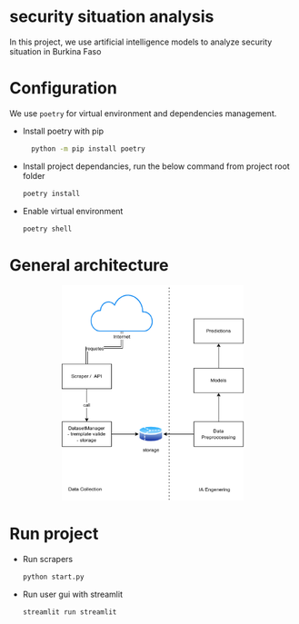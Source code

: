 # security situation analysis

In this project, we use artificial intelligence models to analyze security situation in Burkina Faso

# Configuration 

We use `poetry` for virtual environment and dependencies management.

- Install poetry with pip
  ```sh
    python -m pip install poetry
  ```

- Install project dependancies, run the below command from project root folder
  ```sh
  poetry install
  ```

- Enable virtual environment
  ```sh
  poetry shell
  ``` 

# General architecture
<p align="center">
    <img width="320" src="https://github.com/abdoulfataoh/security-situation-analysis/blob/main/doc/architecture.png">
</p>


# Run project

- Run scrapers
  ```sh
  python start.py
  ```
- Run user gui with streamlit
  ```sh
  streamlit run streamlit
  ```
